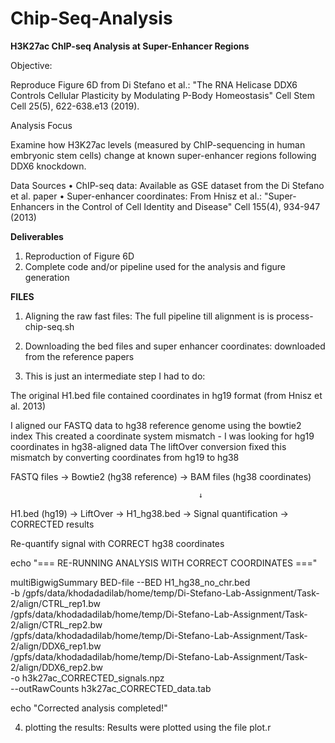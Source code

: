 # Chip-Seq-Analysis

**H3K27ac ChIP-seq Analysis at Super-Enhancer Regions**

Objective:

Reproduce Figure 6D from Di Stefano et al.: "The RNA Helicase DDX6 Controls Cellular Plasticity by Modulating P-Body Homeostasis" Cell Stem Cell 25(5), 622-638.e13 (2019).

Analysis Focus

Examine how H3K27ac levels (measured by ChIP-sequencing in human embryonic stem cells) change at known super-enhancer regions following DDX6 knockdown.

Data Sources
• ChIP-seq data: Available as GSE dataset from the Di Stefano et al. paper
• Super-enhancer coordinates: From Hnisz et al.: "Super-Enhancers in the Control of Cell Identity and Disease" Cell 155(4), 934-947 (2013)

**Deliverables**

1. Reproduction of Figure 6D
2. Complete code and/or pipeline used for the analysis and figure generation

**FILES**
1. Aligning the raw fast files:
The full pipeline till alignment is is process-chip-seq.sh

2. Downloading the bed files and super enhancer coordinates:
downloaded from the reference papers

3. This is just an intermediate step I had to do:

The original H1.bed file contained coordinates in hg19 format (from Hnisz et al. 2013)

I aligned our FASTQ data to hg38 reference genome using the bowtie2 index
This created a coordinate system mismatch - I was looking for hg19 coordinates in hg38-aligned data
The liftOver conversion fixed this mismatch by converting coordinates from hg19 to hg38

FASTQ files → Bowtie2 (hg38 reference) → BAM files (hg38 coordinates)
                                           
                                              ↓

H1.bed (hg19) → LiftOver → H1_hg38.bed → Signal quantification → CORRECTED results

Re-quantify signal with CORRECT hg38 coordinates

echo "=== RE-RUNNING ANALYSIS WITH CORRECT COORDINATES ==="

multiBigwigSummary BED-file --BED H1_hg38_no_chr.bed \
    -b /gpfs/data/khodadadilab/home/temp/Di-Stefano-Lab-Assignment/Task-2/align/CTRL_rep1.bw \
       /gpfs/data/khodadadilab/home/temp/Di-Stefano-Lab-Assignment/Task-2/align/CTRL_rep2.bw \
       /gpfs/data/khodadadilab/home/temp/Di-Stefano-Lab-Assignment/Task-2/align/DDX6_rep1.bw \
       /gpfs/data/khodadadilab/home/temp/Di-Stefano-Lab-Assignment/Task-2/align/DDX6_rep2.bw \
    -o h3k27ac_CORRECTED_signals.npz \
    --outRawCounts h3k27ac_CORRECTED_data.tab

echo "Corrected analysis completed!"

4. plotting the results:
Results were plotted using the file plot.r
